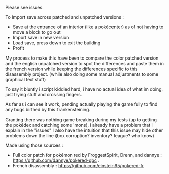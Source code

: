Please see issues.

To Import save across patched and unpatched versions : 
- Save at the entrance of an interior (like a pokécenter) as of not having to move a block to go out
- Import save in new version
- Load save, press down to exit the building
- Profit


My process to make this have been to compare the color patched version and the english unpatched version to spot the differences and paste them in the french version while keeping the differences specific to this disassembly project. (while also doing some  manual adjustments to some graphical text stuff)

To say it bluntly i script kiddied hard, i have no actual idea of what im doing, just trying stuff and crossing fingers.

As far as i can see it work, pending actually playing the game fully to find any bugs birthed by this frankensteining.

Granting there was nothing game breaking during my tests (up to getting the pokédex and catching some 'mons), i already have a problem that i explain in the "issues"
I also have the intuition that this issue may hide other problems down the line (box corruption? inventory? league? who know)

Made using those sources :

- Full color patch for pokémon red by FroggestSpirit, Drenn, and dannye : https://github.com/dannye/pokered-gbc .
- French disassembly : https://github.com/einstein95/pokered-fr
